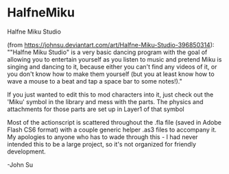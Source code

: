 # HalfneMiku
Halfne Miku Studio

(from https://johnsu.deviantart.com/art/Halfne-Miku-Studio-396850314):
""Halfne Miku Studio" is a very basic dancing program with the goal of allowing you to entertain yourself as you listen to music and pretend Miku is singing and dancing to it, because either you can't find any videos of it, or you don't know how to make them yourself (but you at least know how to wave a mouse to a beat and tap a space bar to some notes!)."

If you just wanted to edit this to mod characters into it, just check out the 'Miku' symbol in the library and mess with the parts. The physics and attachments for those parts are set up in Layer1 of that symbol

Most of the actionscript is scattered throughout the .fla file (saved in Adobe Flash CS6 format) with a couple generic helper .as3 files to accompany it. My apologies to anyone who has to wade through this - I had never intended this to be a large project, so it's not organized for friendly development.

-John Su
